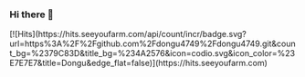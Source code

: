 ### Hi there 👋

<!--
**dongu4749/dongu4749** is a ✨ _special_ ✨ repository because its `README.md` (this file) appears on your GitHub profile.

Here are some ideas to get you started:

- 🔭 I’m currently working on ...
- 🌱 I’m currently learning ...
- 👯 I’m looking to collaborate on ...
- 🤔 I’m looking for help with ...
- 💬 Ask me about ...
- 📫 How to reach me: ...
- 😄 Pronouns: ...
- ⚡ Fun fact: ...
-->[![Hits](https://hits.seeyoufarm.com/api/count/incr/badge.svg?url=https%3A%2F%2Fgithub.com%2Fdongu4749%2Fdongu4749.git&count_bg=%2379C83D&title_bg=%234A2576&icon=codio.svg&icon_color=%23E7E7E7&title=Dongu&edge_flat=false)](https://hits.seeyoufarm.com)

